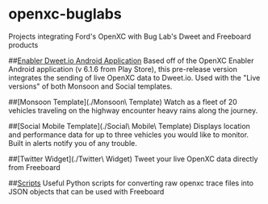 # openxc-buglabs
Projects integrating Ford's OpenXC with Bug Lab's Dweet and Freeboard products

##[Enabler Dweet.io Android Application](./releases/)
Based off of the OpenXC Enabler Android application (v 6.1.6 from Play Store), this pre-release version integrates the sending of live OpenXC data to Dweet.io. Used with the "Live versions" of both Monsoon and Social templates.

##[Monsoon Template](./Monsoon\ Template)
Watch as a fleet of 20 vehicles traveling on the highway encounter heavy rains along the journey.

##[Social Mobile Template](./Social\ Mobile\ Template)
Displays location and performance data for up to three vehicles you would like to monitor. Built in alerts notify you of any trouble.

##[Twitter Widget](./Twitter\ Widget)
Tweet your live OpenXC data directly from Freeboard

##[Scripts](./scripts)
Useful Python scripts for converting raw openxc trace files into JSON objects that can be used with Freeboard 
